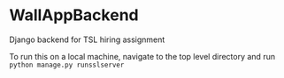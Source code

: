 # WallAppBackend
Django backend for TSL hiring assignment


To run this on a local machine, navigate to the top level directory and run `python manage.py runsslserver`
